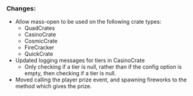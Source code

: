 ### Changes:
- Allow mass-open to be used on the following crate types:
  - QuadCrates
  - CasinoCrate
  - CosmicCrate
  - FireCracker
  - QuickCrate
- Updated logging messages for tiers in CasinoCrate
  - Only checking if a tier is null, rather than if the config option is empty, then checking if a tier is null.
- Moved calling the player prize event, and spawning fireworks to the method which gives the prize.